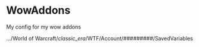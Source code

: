 # WowAddons
My config for my wow addons

.../World of Warcraft/_classic_era_/WTF/Account/#########/SavedVariables
